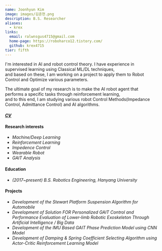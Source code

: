 ```yaml
---
name: Joonhyun Kim
image: images/김준현.png
description: B.S. Researcher
aliases:
  - krex
links:
  email: ralwnsgus4715@gmail.com
  home-page: https://roboharco12.tistory.com/
  github: krex4715
tier: fifth
---
```



I'm interested in AI and robot control theory.
I have experience in supervised learning using Classical ML/DL techniques,  
and based on these, I am working on a project to apply them to Robot Control and Optimize various parameters.    
     
The ultimate goal of my research is to make the AI robot agent that performs a specific tasks through reinforcement learning,   
and to this end, I am studying various robot Control Methods(Impedance Control, Admittance Control) and AI algorithms.    

#### ***[CV](https://sites.google.com/view/joonhyun-kim-cv/%ED%99%88)***
    

#### **Research interests**
- *Machine/Deep Learning*
- *Reinforcement Learning*
- *Impedence Control*
- *Wearable Robot*
- *GAIT Analysis*



#### **Education**
- *(2017~present) B.S. Robotics Engineering, Hanyang University* 

#### **Projects**
- *Development of the Stewart Platform Suspension Algorithm for Automobile*
- *Development of Solution FOR Personalized GAIT Control and Performance Evaluation of Lower-limb Robotic Exoskeleton Through Artificial Intelligence / Big Data*
- *Development of the IMU Based GAIT Phase Prediction Model using CNN Model*
- *Development of Damping & Spring Coefficient Selecting Algorithm using Actor-Critic Reinforcement Learning Model*